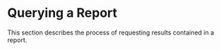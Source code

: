 # Querying a Report

This section describes the process of requesting results contained in a report.
